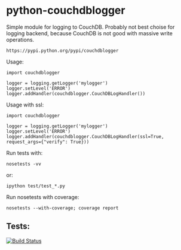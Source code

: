 python-couchdblogger
====================

Simple module for logging to CouchDB. 
Probably not best choise for logging backend, because CouchDB is not good with massive write operations. 

    https://pypi.python.org/pypi/couchdblogger

Usage:

    import couchdblogger

    logger = logging.getLogger('mylogger')
    logger.setLevel('ERROR')
    logger.addHandler(couchdblogger.CouchDBLogHandler())
   
Usage with ssl:

    import couchdblogger

    logger = logging.getLogger('mylogger')
    logger.setLevel('ERROR')
    logger.addHandler(couchdblogger.CouchDBLogHandler(ssl=True, request_args={"verify": True}))

Run tests with:

    nosetests -vv

  or:

    ipython test/test_*.py

Run nosetests with coverage:

    nosetests --with-coverage; coverage report

Tests:
-----

[![Build Status](https://drone.io/github.com/FedeG/python-couchdblogger/status.png)](https://drone.io/github.com/FedeG/python-couchdblogger/latest)
